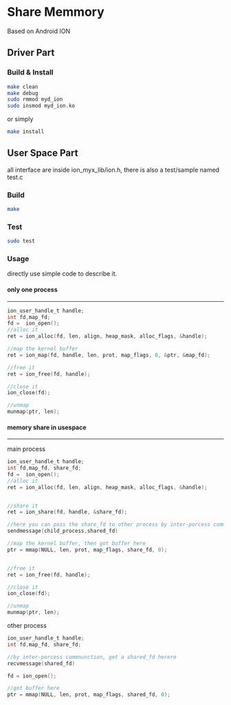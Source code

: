 # Share Memmory

Based on Android ION

## Driver Part

### Build & Install

```sh
make clean
make debug
sudo rmmod myd_ion
sudo insmod myd_ion.ko
```

or simply

```sh
make install
```

## User Space Part

all interface are inside ion_myx_lib/ion.h, there is also a test/sample named test.c

### Build

```sh
make
```

### Test

```sh
sudo test
```

### Usage

directly use simple code to describe it.

#### only one process

___

```c
ion_user_handle_t handle;
int fd,map_fd;
fd =  ion_open();
//alloc it
ret = ion_alloc(fd, len, align, heap_mask, alloc_flags, &handle);

//map the kernel buffer
ret = ion_map(fd, handle, len, prot, map_flags, 0, &ptr, &map_fd);

//free it
ret = ion_free(fd, handle);

//close it
ion_close(fd);

//unmap
munmap(ptr, len);
```

#### memory share in usespace

___

main process

```c
ion_user_handle_t handle;
int fd,map_fd, share_fd;
fd =  ion_open();
//alloc it
ret = ion_alloc(fd, len, align, heap_mask, alloc_flags, &handle);


//share it
ret = ion_share(fd, handle, &share_fd);

//here you can pass the share_fd to other process by inter-porcess commnunction
sendmessage(child_process,shared_fd)

//map the kernel buffer, then got buffer here
ptr = mmap(NULL, len, prot, map_flags, share_fd, 0);


//free it
ret = ion_free(fd, handle);

//close it
ion_close(fd);

//unmap
munmap(ptr, len);
```

other process

```c
ion_user_handle_t handle;
int fd,map_fd, share_fd;

//by inter-porcess commnunction, get a shared_fd herere
recvmessage(shared_fd)

fd = ion_open();

//got buffer here
ptr = mmap(NULL, len, prot, map_flags, shared_fd, 0);
```
